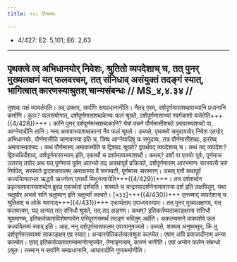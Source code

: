 ```yaml
---
title: १२८ टिप्पण्यः

---
```

- 4/427: E2: 5,101; E6: 2,63

____________________________________________


## पृथक्त्वे त्व् अभिधानयोर् निवेशः, श्रुतितो व्यपदेशाच् च, तत् पुनर् मुख्यलक्षणं यत् फलवत्त्वम्, तत् संनिधाव् असंयुक्तं तदङ्गं स्यात्, भागित्वात् कारणस्याश्रुतश् चान्यसंबन्धः // MS_४,४.३४ //

तुशब्दः पक्षं व्यावर्तयति। तद् उक्तम्, सर्वाणि समप्रधानानीति। नैतद् एवम्, दर्शपूर्णमासशब्दवाच्यानि प्रधानानि कर्माणि। कुतः? फलसंयोगात्, दर्शपूर्णमासशब्दकेभ्यः फलं श्रूयते, दर्शपूर्णमासाभ्यां स्वर्गकामो यजेतेति+++({4/428})+++। कानि पुनर् दर्शपूर्णमासशब्दकानि? येषां वचने पौर्णमासीशब्दो ऽमावास्याशब्दो वा, आग्नेयादीनि तानि। नन्व् अमावास्याशब्दकानां नैव फलं श्रूयते। उच्यते, पृथक्त्वे समुदाययोर् निवेश एतयोर् अभिधानयोः, पौर्णमासीति चामावास्या इति च, त्रिष्व् आग्नेयादिषु यः समुदायः, तत्र पौर्णमासीशब्दः, इतरेष्व् अमावास्याशब्दः।
कथं पौर्णमास्य् अमावास्येति च द्विशब्दः श्रूयते? द्व्यर्थवद् व्यपदेशाच् च। कथं तद् व्यपदेशः? द्विवचन्निर्देशात्, दर्शपूर्णमासाभ्याम् इति, एकार्थौ च दर्शामावास्याशब्दौ। कथम्? दर्शो वा एतयोः पूर्वः, पूर्णमास उत्तरस् तयोर् अथ यत् पूर्णमासं पूर्वम् आरभते तद् अयथापूर्वं प्रक्रियते, दर्शपूर्णमासम् आरभमाणः सरस्वत्यै चरुं निर्वपेत्, सरस्वते द्वादशकपालम् अमावास्या वै सरस्वती, पूर्णमासः सरस्वान्। उभाव् एतौ यथापूर्वं कल्पयित्वारभत ऋद्ध्यै ऋध्नोत्य् एवार्थो मिथुनत्वायेति+++({4/429})+++। तत्र दर्शशब्देन प्रकृत्यामावास्याशब्देन ब्रुवन्न् एकार्थतां दर्शयति। शक्यते च चन्द्रस्यादर्शनेनामावास्या दर्श इति लक्षयितुम्, यथा चक्षुषोर् अभावे सति चक्षुष्मान् इति चक्षुर्भ्यां लक्ष्यते। [५३३]+++({4/430})+++ एतस्माद् व्यपदेशाच् च श्रुतितश् च लोके श्रवणाद्+++({4/431})+++ एकार्थताम् एवाध्यवस्यामः। तत् पुनर् मुख्यलक्षणम्, यत् फलवत्त्वम्, यद् अन्यत् तत् संनिधौ श्रूयते, तत् तद् अङ्गम्। कथम्? इतिकर्तव्यताकाङ्क्षस्य संनिधौ श्रूयमाणम्, इतिकर्तव्यताविशेषणत्वेन परिपूरणसमर्थं तदङ्गं भवितुम् अर्हति। अकल्प्यमाने वाक्यशेषे फलं कल्पयितव्यं स्याद् इति।
आह, ननु दर्शपूर्णमासफलम् एवात्रानुषज्यते। उच्यते, शक्यम् अनुषक्तुम्, किं तु दर्शपूर्णमासवाक्यं साकाङ्क्षम् एव स्यात्। अन्यास्येतिकर्तव्यताश्रुता कल्प्येत। एषाम् अपि प्रयाजादीनाम् अन्या कल्प्येत। एतद् इतिकर्तव्यतावगम्यमानोत्सृज्येत, तेनाङ्गत्वम्, कारणं भागीति। एषां अन्येन फलेन संबन्धो ऽश्रुतः। तस्मान् न सर्वाणि समप्रधानानि, आघारादीनि गुणकर्माणीति।
